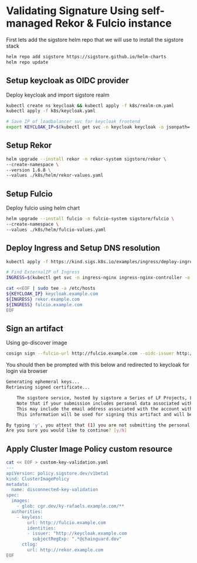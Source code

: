 # Validating Signature Using self-managed Rekor & Fulcio instance

First lets add the sigstore helm repo that we will use to install the sigstore stack

```bash
helm repo add sigstore https://sigstore.github.io/helm-charts
helm repo update
```

## Setup keycloak as OIDC provider

Deploy keycloak and import sigstore realm 

```bash
kubectl create ns keycloak && kubectl apply -f k8s/realm-cm.yaml
kubectl apply -f k8s/keycloak.yaml

# Save IP of loadbalancer svc for keycloak frontend
export KEYCLOAK_IP=$(kubectl get svc -n keycloak keycloak -o jsonpath='{.status.loadBalancer.ingress[0].ip}')
```

<!-- Deploy keycloak using Bitnami helm chart with Chainguard images

```bash
helm upgrade --install keycloak -n keycloak bitnami/keycloak \
--create-namespace \
--values ./helm/bitnami-keycloak/keycloak-values.yaml
``` -->

<!-- Next lets get Keycloak setup

```bash
export KEYCLOAK_ENDPOINT=$(kubectl -n keycloak get service keycloak -o jsonpath='{.status.loadBalancer.ingress[0].*}')

export KEYCLOAK_URL=http://${KEYCLOAK_ENDPOINT}:8080/auth
``` -->

<!-- Next run a script to setup the sigstore realm for your fulcio client

```bash
./scripts/token.sh
``` -->

## Setup Rekor

```bash
helm upgrade --install rekor -n rekor-system sigstore/rekor \
--create-namespace \
--version 1.6.8 \
--values ./k8s/helm/rekor-values.yaml
```

## Setup Fulcio

Deploy fulcio using helm chart

```bash
helm upgrade --install fulcio -n fulcio-system sigstore/fulcio \
--create-namespace \
--values ./k8s/helm/fulcio-values.yaml
```

## Deploy Ingress and Setup DNS resolution

```bash
kubectl apply -f https://kind.sigs.k8s.io/examples/ingress/deploy-ingress-nginx.yaml

# Find ExternalIP of Ingress 
INGRESS=$(kubectl get svc -n ingress-nginx ingress-nginx-controller -o jsonpath='{.status.loadBalancer.ingress[0].ip}')

cat <<EOF | sudo tee -a /etc/hosts
${KEYCLOAK_IP} keycloak.example.com
${INGRESS} rekor.example.com
${INGRESS} fulcio.example.com
EOF
```
## Sign an artifact 

Using go-discover image

```bash
cosign sign --fulcio-url http://fulcio.example.com --oidc-issuer http://keycloak.example.com/realms/sigstore --rekor-url http://rekor.example.com ttl.sh/go-discovery:1h
```

You should then be prompted with this below and redirected to keycloak for login via browser

```bash
Generating ephemeral keys...
Retrieving signed certificate...

	The sigstore service, hosted by sigstore a Series of LF Projects, LLC, is provided pursuant to the Hosted Project Tools Terms of Use, available at https://lfprojects.org/policies/hosted-project-tools-terms-of-use/.
	Note that if your submission includes personal data associated with this signed artifact, it will be part of an immutable record.
	This may include the email address associated with the account with which you authenticate your contractual Agreement.
	This information will be used for signing this artifact and will be stored in public transparency logs and cannot be removed later, and is subject to the Immutable Record notice at https://lfprojects.org/policies/hosted-project-tools-immutable-records/.

By typing 'y', you attest that (1) you are not submitting the personal data of any other person; and (2) you understand and agree to the statement and the Agreement terms at the URLs listed above.
Are you sure you would like to continue? [y/N]
```


## Apply Cluster Image Policy custom resource

```bash
cat << EOF > custom-key-validation.yaml
---
apiVersion: policy.sigstore.dev/v1beta1
kind: ClusterImagePolicy
metadata:
  name: disconnected-key-validation
spec:
  images:
    - glob: cgr.dev/ky-rafaels.example.com/**
  authorities:
    - keyless:
        url: http://fulcio.example.com
        identities:
        - issuer: "http://keycloak.example.com
          subjectRegExp: ".*@chainguard.dev" 
      ctlog:
        url: http://rekor.example.com
EOF
```